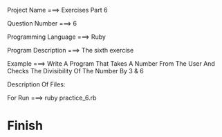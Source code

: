 Project Name ===> Exercises Part 6

Question Number ===> 6

Programming Language ===> Ruby

Program Description ===> The sixth exercise

Example ===> Write A Program That Takes A Number From The User And Checks The Divisibility Of The Number By 3 & 6

Description Of Files:

For Run ===> ruby practice_6.rb

# Finish
